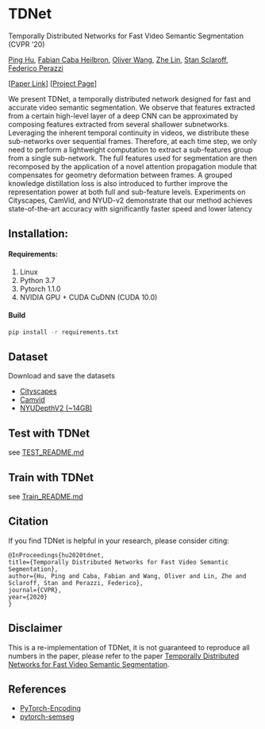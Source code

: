 # TDNet
Temporally Distributed Networks for Fast Video Semantic Segmentation (CVPR '20)

[Ping Hu](http://cs-people.bu.edu/pinghu/), [Fabian Caba Heilbron](http://fabiancaba.com/), [Oliver Wang](http://www.oliverwang.info/), [Zhe Lin](http://sites.google.com/site/zhelin625/), [Stan Sclaroff](http://www.cs.bu.edu/~sclaroff/), [Federico Perazzi](https://fperazzi.github.io/)

[[Paper Link](http://openaccess.thecvf.com/content_CVPR_2020/papers/Hu_Temporally_Distributed_Networks_for_Fast_Video_Semantic_Segmentation_CVPR_2020_paper.pdf)] [[Project Page](http://cs-people.bu.edu/pinghu/TDNet.html)]


We present TDNet, a temporally distributed network designed for fast and accurate video semantic segmentation. We observe that features extracted from a certain high-level layer of a deep CNN can be approximated by composing features extracted from several shallower subnetworks. Leveraging the inherent temporal continuity in videos, we distribute these sub-networks over sequential frames. Therefore, at each time step, we only need to perform a lightweight computation to extract a sub-features group from a single sub-network. The full features used for segmentation are then recomposed by the application of a novel attention propagation module that compensates for geometry deformation between frames. A grouped knowledge distillation loss is also introduced to further improve the representation power at both full and sub-feature levels. Experiments on Cityscapes, CamVid, and NYUD-v2 demonstrate that our method achieves state-of-the-art accuracy with significantly faster speed and lower latency


## Installation:

#### Requirements:
1. Linux
2. Python 3.7
3. Pytorch 1.1.0
4. NVIDIA GPU + CUDA CuDNN (CUDA 10.0)

#### Build

```bash
pip install -r requirements.txt
```

## Dataset

Download and save the datasets

* [Cityscapes](https://www.cityscapes-dataset.com/)
* [Camvid](http://mi.eng.cam.ac.uk/research/projects/VideoRec/CamVid/)
* [NYUDepthV2 (~14GB)](https://drive.google.com/file/d/1afnlZoCS7FUzXeQq_UzUdkHB2vmV1jEo/view?usp=sharing)

## Test with TDNet

see [TEST_README.md](./Testing/TEST_README.md)

## Train with TDNet

see [Train_README.md](./Training/TRAIN_README.md)


## Citation
If you find TDNet is helpful in your research, please consider citing:

    @InProceedings{hu2020tdnet,
    title={Temporally Distributed Networks for Fast Video Semantic Segmentation},
    author={Hu, Ping and Caba, Fabian and Wang, Oliver and Lin, Zhe and Sclaroff, Stan and Perazzi, Federico},
    journal={CVPR},
    year={2020}
    }

## Disclaimer

This is a re-implementation of TDNet, it is not guaranteed to reproduce all numbers in the paper, please refer to the paper [Temporally Distributed Networks for Fast Video Semantic Segmentation](http://openaccess.thecvf.com/content_CVPR_2020/papers/Hu_Temporally_Distributed_Networks_for_Fast_Video_Semantic_Segmentation_CVPR_2020_paper.pdf).

## References

- [PyTorch-Encoding](https://github.com/zhanghang1989/PyTorch-Encoding)
- [pytorch-semseg](https://github.com/meetshah1995/pytorch-semseg)

